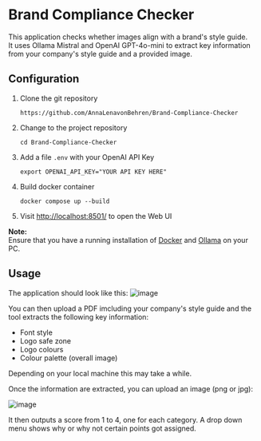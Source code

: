 # Brand Compliance Checker

This application checks whether images align with a brand's style guide.  
It uses Ollama Mistral and OpenAI GPT-4o-mini to extract key information from your company's style guide and a provided image.

## Configuration
1. Clone the git repository
   ```
   https://github.com/AnnaLenavonBehren/Brand-Compliance-Checker
   ```

2. Change to the project repository
    ```
    cd Brand-Compliance-Checker
    ```

3. Add a file `.env` with your OpenAI API Key
   ```
   export OPENAI_API_KEY="YOUR API KEY HERE"
   ```

4. Build docker container
   ```
   docker compose up --build
   ```

5. Visit [http://localhost:8501/](http://localhost:8501/) to open the Web UI  


**Note:**  
Ensure that you have a running installation of [Docker](https://docs.docker.com/get-started/get-docker/) and [Ollama](https://ollama.com/download) on your PC.  


## Usage

The application should look like this:
![image](https://github.com/user-attachments/assets/b3403c2f-2073-4eee-be6f-429a96b8c290)

You can then upload a PDF imcluding your company's style guide and the tool extracts the following key information:
- Font style
- Logo safe zone
- Logo colours
- Colour palette (overall image)  

Depending on your local machine this may take a while.  

Once the information are extracted, you can upload an image (png or jpg):  

![image](https://github.com/user-attachments/assets/d75cf8d7-d632-461f-a450-586427a8d3ca)

It then outputs a score from 1 to 4, one for each category. A drop down menu shows why or why not certain points got assigned.
